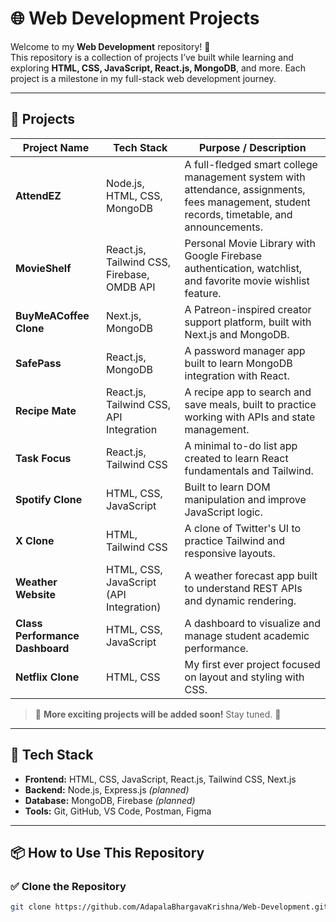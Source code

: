 # 🌐 Web Development Projects

Welcome to my **Web Development** repository! 🚀  
This repository is a collection of projects I’ve built while learning and exploring **HTML, CSS, JavaScript, React.js, MongoDB**, and more. Each project is a milestone in my full-stack web development journey.

---

## 📁 Projects

| Project Name              | Tech Stack                             | Purpose / Description |
|---------------------------|----------------------------------------|------------------------|
| **AttendEZ**              | Node.js, HTML, CSS, MongoDB            | A full-fledged smart college management system with attendance, assignments, fees management, student records, timetable, and announcements. |
| **MovieShelf**            | React.js, Tailwind CSS, Firebase, OMDB API | Personal Movie Library with Google Firebase authentication, watchlist, and favorite movie wishlist feature. |
| **BuyMeACoffee Clone**    | Next.js, MongoDB                       | A Patreon-inspired creator support platform, built with Next.js and MongoDB. |
| **SafePass**              | React.js, MongoDB                      | A password manager app built to learn MongoDB integration with React. |
| **Recipe Mate**           | React.js, Tailwind CSS, API Integration| A recipe app to search and save meals, built to practice working with APIs and state management. |
| **Task Focus**            | React.js, Tailwind CSS                 | A minimal to-do list app created to learn React fundamentals and Tailwind. |
| **Spotify Clone**         | HTML, CSS, JavaScript                  | Built to learn DOM manipulation and improve JavaScript logic. |
| **X Clone**               | HTML, Tailwind CSS                     | A clone of Twitter's UI to practice Tailwind and responsive layouts. |
| **Weather Website**       | HTML, CSS, JavaScript (API Integration)| A weather forecast app built to understand REST APIs and dynamic rendering. |
| **Class Performance Dashboard** | HTML, CSS, JavaScript         | A dashboard to visualize and manage student academic performance. |
| **Netflix Clone**         | HTML, CSS                              | My first ever project focused on layout and styling with CSS. |

> 📌 **More exciting projects will be added soon!** Stay tuned. 🎯

---

## 🚀 Tech Stack

- **Frontend:** HTML, CSS, JavaScript, React.js, Tailwind CSS, Next.js  
- **Backend:** Node.js, Express.js *(planned)*  
- **Database:** MongoDB, Firebase *(planned)*  
- **Tools:** Git, GitHub, VS Code, Postman, Figma

---

## 📦 How to Use This Repository

### ✅ Clone the Repository
```bash
git clone https://github.com/AdapalaBhargavaKrishna/Web-Development.git
